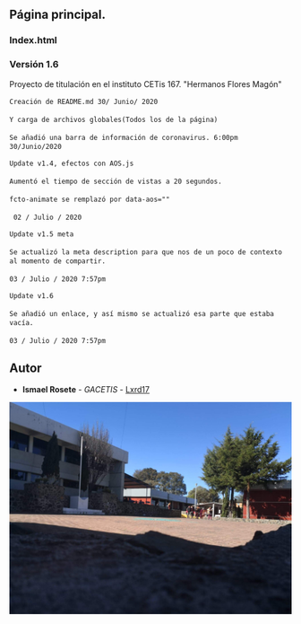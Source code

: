 ## Página principal.
### Index.html
### Versión 1.6

Proyecto de titulación en el instituto CETis 167.
"Hermanos Flores Magón"

```
Creación de README.md 30/ Junio/ 2020

Y carga de archivos globales(Todos los de la página)

Se añadió una barra de información de coronavirus. 6:00pm 30/Junio/2020

```
```
Update v1.4, efectos con AOS.js

Aumentó el tiempo de sección de vistas a 20 segundos.

fcto-animate se remplazó por data-aos=""

 02 / Julio / 2020

```
```
Update v1.5 meta

Se actualizó la meta description para que nos de un poco de contexto 
al momento de compartir.

03 / Julio / 2020 7:57pm
```
```
Update v1.6

Se añadió un enlace, y así mismo se actualizó esa parte que estaba vacía.

03 / Julio / 2020 7:57pm
```
## Autor
* **Ismael Rosete** - *GACETIS* - [Lxrd17](https://github.com/Lxrd17)

![alt text](images/bg_1.jpg)